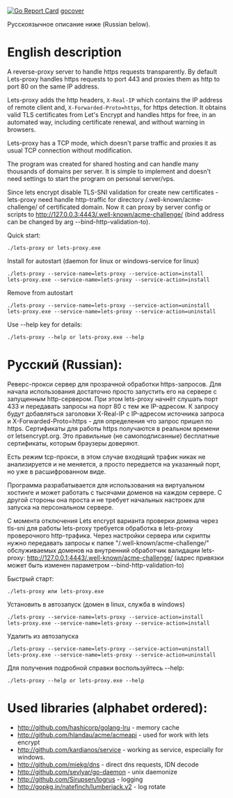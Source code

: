 [![Go Report Card](https://goreportcard.com/badge/github.com/rekby/lets-proxy)](https://goreportcard.com/report/github.com/rekby/lets-proxy)
[gocover](https://github.com/rekby/lets-proxy)

Русскоязычное описание ниже (Russian below).

English description
===================
A reverse-proxy server to handle https requests transparently. By default Lets-proxy handles
https requests to port 443 and proxies them as http to port 80 on the same IP address.

Lets-proxy adds the http headers, `X-Real-IP` which contains the IP address
of remote client and, `X-Forwarded-Proto=https`, for https detection. It obtains valid TLS certificates from Let's Encrypt and
handles https for free, in an automated way, including certificate renewal, and without warning in browsers.

Lets-proxy has a TCP mode, which doesn't parse traffic and proxies it as usual TCP connection without modification.

The program was created for shared hosting and can handle many thousands of domains per server. It is simple to implement and doesn't need settings to start the program on personal server/vps.

Since lets encrypt disable TLS-SNI validation for create new certificates - lets-proxy need handle http-traffic for directory /.well-known/acme-challenge/ of certificated domain. Now it can proxy by server config or scripts to http://127.0.0.3:4443/.well-known/acme-challenge/ (bind address can be changed by arg --bind-http-validation-to). 

Quick start:

    ./lets-proxy or lets-proxy.exe
    
Install for autostart (daemon for linux or windows-service for linux)
    
    ./lets-proxy --service-name=lets-proxy --service-action=install
    lets-proxy.exe --service-name=lets-proxy --service-action=install
    

Remove from autostart

    ./lets-proxy --service-name=lets-proxy --service-action=uninstall
    lets-proxy.exe --service-name=lets-proxy --service-action=uninstall

Use --help key for details:

    ./lets-proxy --help or lets-proxy.exe --help


Русский (Russian):
==================

Реверс-прокси сервер для прозрачной обработки https-запросов. Для начала использования достаточно просто запустить его на сервере с 
запущенным http-сервером. При этом lets-proxy начнёт слушать порт 433 и передавать запросы на порт 80 с тем же IP-адресом.
К запросу будут добавляться заголовки X-Real-IP с IP-адресом источника запроса и X-Forwarded-Proto=https - для определения
что запрос пришел по https. Сертификаты для работы https получаются в реальном времени от letsencrypt.org. Это правильные
(не самоподписанные) бесплатные сертификаты, которым браузеры доверяют.

Есть режим tcp-прокси, в этом случае входящий трафик никак не анализируется и не меняется, а просто передается на указанный порт, но
уже в расшифрованном виде.

Программа разрабатывается для использования на виртуальном хостинге и может работать с тысячами доменов на каждом сервере.
С другой стороны она проста и не требует начальных настроек для запуска на персональном сервере.

С момента отключения Lets encrypt варианта проверки домена через tls-sni для работы lets-proxy требуется обработка в lets-proxy проверочного http-трафика. Через настройки сервера или скрипты нужно передавать запросы к папке "/.well-known/acme-challenge/" обслуживаемых доменов на внутренний обработчик валидации lets-proxy: http://127.0.0.1:4443/.well-known/acme-challenge/ (адрес привязки может быть изменен параметром --bind-http-validation-to)

Быстрый старт:

    ./lets-proxy или lets-proxy.exe

Установить в автозапуск (домен в linux, служба в windows)
    
    ./lets-proxy --service-name=lets-proxy --service-action=install
    lets-proxy.exe --service-name=lets-proxy --service-action=install
    

Удалить из автозапуска

    ./lets-proxy --service-name=lets-proxy --service-action=uninstall
    lets-proxy.exe --service-name=lets-proxy --service-action=uninstall

Для получения подробной справки воспользуйтесь --help:

    ./lets-proxy --help or lets-proxy.exe --help


Used libraries (alphabet ordered):
==================================

* http://github.com/hashicorp/golang-lru - memory cache
* http://github.com/hlandau/acme/acmeapi - used for work with lets encrypt
* http://github.com/kardianos/service - working as service, especially for windows.
* http://github.com/miekg/dns - direct dns requests, IDN decode
* http://github.com/sevlyar/go-daemon - unix daemonize
* http://github.com/Sirupsen/logrus - logging
* http://gopkg.in/natefinch/lumberjack.v2 - log rotate
